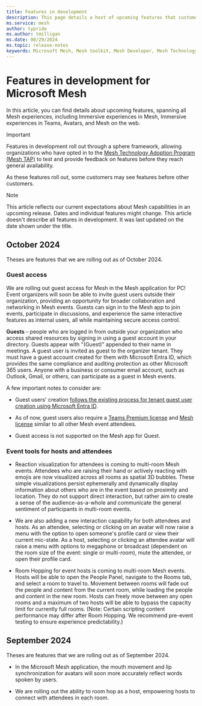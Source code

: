 ```yaml
---
title: Features in development
description: This page details a host of upcoming features that customers may see if they are in the Mesh Technology Adoption Program.
ms.service: mesh
author: typride    
ms.author: tmilligan
ms.date: 08/29/2024
ms.topic: release-notes
keywords: Microsoft Mesh, Mesh toolkit, Mesh Developer, Mesh Technology Adoption Program, Mesh TAP, Upcoming Features
---
```


# Features in development for Microsoft Mesh

In this article, you can find details about upcoming features, spanning all Mesh experiences, including Immersive experiences in Mesh, Immersive experiences in Teams, Avatars, and Mesh on the web.

> [!IMPORTANT]
> Features in development roll out through a sphere framework, allowing organizations who have opted in to the [Mesh Technology Adoption Program (Mesh TAP)](../develop/mesh-tap-participants.md) to test and provide feedback on features before they reach general availability.
>
> As these features roll out, some customers may see features before other customers.

> [!NOTE]
> This article reflects our current expectations about Mesh capabilities in an upcoming release. Dates and individual features might change. This article doesn't describe all features in development. It was last updated on the date shown under the title.

## October 2024

Theses are features that we are rolling out as of October 2024.

### Guest access

We are rolling out guest access for Mesh in the Mesh application for PC! Event organizers will soon be able to invite guest users outside their organization, providing an opportunity for broader collaboration and networking in Mesh events. Guests can sign in to the Mesh app to join events, participate in discussions, and experience the same interactive features as internal users, all while maintaining secure access control.

**Guests** - people who are logged in from outside your organization who access shared resources by signing in using a guest account in your directory. Guests appear with "(Guest)" appended to their name in meetings. A guest user is invited as guest to the organizer tenant. They must have a guest account created for them with Microsoft Entra ID, which provides the same compliance and auditing protection as other Microsoft 365 users. Anyone with a business or consumer email account, such as Outlook, Gmail, or others, can participate as a guest in Mesh events.

A few important notes to consider are:

* Guest users' creation [follows the existing process for tenant guest user creation using Microsoft Entra ID](/entra/external-id/b2b-quickstart-add-guest-users-portal).

* As of now, guest users also require a [Teams Premium license](/microsoftteams/teams-add-on-licensing/licensing-enhance-teams) and [Mesh license](../Setup/Content/it-admin-led-trials.md) similar to all other Mesh event attendees.

* Guest access is not supported on the Mesh app for Quest.

### Event tools for hosts and attendees

* Reaction visualization for attendees is coming to multi-room Mesh events. Attendees who are raising their hand or actively reacting with emojis are now visualized across all rooms as spatial 3D bubbles. These simple visualizations persist ephemerally and dynamically display information about others who are in the event based on proximity and location. They do not support direct interaction, but rather aim to create a sense of the audience-as-a-whole and communicate the general sentiment of participants in multi-room events.

* We are also adding a new interaction capability for both attendees and hosts. As an attendee, selecting or clicking on an avatar will now raise a menu with the option to open someone's profile card or view their current mic-state. As a host, selecting or clicking an attendee avatar will raise a menu with options to megaphone or broadcast (dependent on the room size of the event: single or multi-room), mute the attendee, or open their profile card.

* Room Hopping for event hosts is coming to multi-room Mesh events. Hosts will be able to open the People Panel, navigate to the Rooms tab, and select a room to travel to. Movement between rooms will fade out the people and content from the current room, while loading the people and content in the new room. Hosts can freely move between any open rooms and a maximum of two hosts will be able to bypass the capacity limit for currently full rooms. (Note: Certain scripting content performance may differ after Room Hopping. We recommend pre-event testing to ensure experience predictability.)

## September 2024

Theses are features that we are rolling out as of September 2024.

* In the Microsoft Mesh application, the mouth movement and lip synchronization for avatars will soon more accurately reflect words spoken by users.

* We are rolling out the ability to room hop as a host, empowering hosts to connect with attendees in each room.

